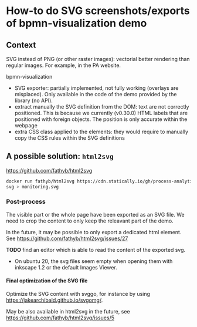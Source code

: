 # How-to do SVG screenshots/exports of bpmn-visualization demo

## Context

SVG instead of PNG (or other raster images): vectorial better rendering than regular images. For example, in the PA website. 

bpmn-visualization
  - SVG exporter: partially implemented, not fully working (overlays are misplaced). Only available in the code of the
  demo provided by the library (no API).
  - extract manually the SVG definition from the DOM: text are not correctly positioned. This is because we currently (v0.30.0)
  HTML labels that are positioned with foreign objects. The position is only accurate within the webpage
  - extra CSS class applied to the elements: they would require to manually copy the CSS rules within the SVG definitions


## A possible solution: `html2svg`

https://github.com/fathyb/html2svg

```bash
docker run fathyb/html2svg https://cdn.statically.io/gh/process-analytics/bpmn-visualization-examples/v0.30.0/demo/monitoring-all-process-instances/index.html --format
svg > monitoring.svg
```

### Post-process

The visible part or the whole page have been exported as an SVG file. We need to crop the content to only keep the releavant part of the demo.

In the future, it may be possible to only export a dedicated html element. See https://github.com/fathyb/html2svg/issues/27

**TODO** find an editor which is able to read the content of the exported svg.
- On ubuntu 20, the svg files seem empty when opening them with inkscape 1.2 or the default Images Viewer.


#### Final optimization of the SVG file

Optimize the SVG content with svggo, for instance by using https://jakearchibald.github.io/svgomg/.

May be also available in html2svg in the future, see https://github.com/fathyb/html2svg/issues/5
